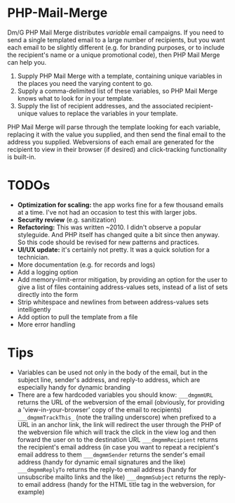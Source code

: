 PHP-Mail-Merge
==============

Dm/G PHP Mail Merge distributes *variable* email campaigns. If you need to send a single templated email to a large number of recipients, but you want each email to be slightly different (e.g. for branding purposes, or to include the recipient's name or a unique promotional code), then PHP Mail Merge can help you. 

1. Supply PHP Mail Merge with a template, containing unique variables in the places you need the varying content to go. 
2. Supply a comma-delimited list of these variables, so PHP Mail Merge knows what to look for in your template. 
3. Supply the list of recipient addresses, and the associated recipient-unique values to replace the variables in your template. 

PHP Mail Merge will parse through the template looking for each variable, replacing it with the value you supplied, and then send the final email to the address you supplied. Webversions of each email are generated for the recipient to view in their browser (if desired) and click-tracking functionality is built-in.

TODOs
=====
- **Optimization for scaling:** the app works fine for a few thousand emails at a time. I've not had an occasion to test this with larger jobs.
- **Security review** (e.g. sanitization)
- **Refactoring:** This was written ~2010. I didn't observe a popular styleguide. And PHP itself has changed quite a bit since then anyway. So this code should be revised for new patterns and practices.
- **UI/UX update:** it's certainly not pretty. It was a quick solution for a technician.
- More documentation (e.g. for records and logs)
- Add a logging option
- Add memory-limit-error mitigation, by providing an option for the user to give a list of files containing address-values sets, instead of a list of sets directly into the form
- Strip whitespace and newlines from between address-values sets intelligently
- Add option to pull the template from a file
- More error handling

Tips
====
* Variables can be used not only in the body of the email, but in the subject line, sender's address, and reply-to address, which are especially handy for dynamic branding
* There are a few hardcoded variables you should know:
    `___dmgmmURL` returns the URL of the webversion of the email (obviously, for providing a 'view-in-your-browser' copy of the email to recipients)
    `___dmgmmTrackThis_` (note the trailing underscore) when prefixed to a URL in an anchor link, the link will redirect the user through the PHP of the webversion file which will track the click in the view log and then forward the user on to the destination URL
    `___dmgmmRecipient` returns the recipient's email address (in case you want to repeat a recipient's email address to them
    `___dmgmmSender` returns the sender's email address (handy for dynamic email signatures and the like)
    `___dmgmmReplyTo` returns the reply-to email address (handy for unsubscribe mailto links and the like)
    `___dmgmmSubject` returns the reply-to email address (handy for the HTML title tag in the webversion, for example)
